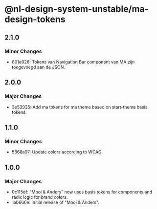 # @nl-design-system-unstable/ma-design-tokens

## 2.1.0

### Minor Changes

- 601e026: Tokens van Navigation Bar component van MA zijn toegevoegd aan de JSON.

## 2.0.0

### Major Changes

- 3e53935: Add ma tokens for ma theme based on start-thema basis tokens.

## 1.1.0

### Minor Changes

- 5868a97: Update colors according to WCAG.

## 1.0.0

### Major Changes

- 0c115df: "Mooi & Anders" now uses basis tokens for components and radix logic for brand colors.
- 1ab666e: Initial release of "Mooi & Anders".
